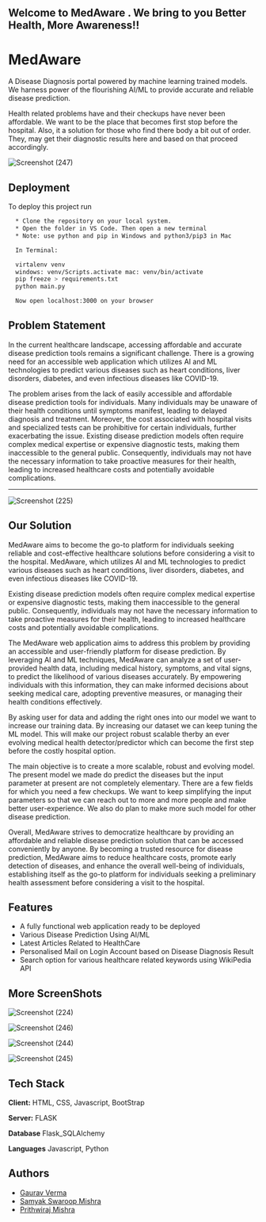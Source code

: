 
## Welcome to MedAware . We bring to you Better Health, More Awareness!!
# MedAware

A Disease Diagnosis portal powered by machine learning trained models. We harness power of the flourishing AI/ML to provide accurate and reliable disease prediction. 

Health related problems have and their checkups have never been affordable. We want to be the place that becomes first stop before the hospital. Also, it a solution for those who find there body a bit out of order. They, may get their diagnostic results here and based on that proceed accordingly.

![Screenshot (247)](https://github.com/Gaurav07076/Datathon/assets/103797867/f6bdde24-6a04-4b0e-9bb0-47eadee42971)
## Deployment

To deploy this project run

```bash
  * Clone the repository on your local system.
  * Open the folder in VS Code. Then open a new terminal
  * Note: use python and pip in Windows and python3/pip3 in Mac

  In Terminal:

  virtalenv venv 
  windows: venv/Scripts.activate mac: venv/bin/activate
  pip freeze > requirements.txt
  python main.py

  Now open localhost:3000 on your browser 
```


## Problem Statement
In the current healthcare landscape, accessing affordable and accurate disease prediction tools remains a significant challenge. There is a growing need for an accessible web application which utilizes AI and ML technologies to predict various diseases such as heart conditions, liver disorders, diabetes, and even infectious diseases like COVID-19. 

The problem arises from the lack of easily accessible and affordable disease prediction tools for individuals. Many individuals may be unaware of their health conditions until symptoms manifest, leading to delayed diagnosis and treatment. Moreover, the cost associated with hospital visits and specialized tests can be prohibitive for certain individuals, further exacerbating the issue. Existing disease prediction models often require complex medical expertise or expensive diagnostic tests, making them inaccessible to the general public. Consequently, individuals may not have the necessary information to take proactive measures for their health, leading to increased healthcare costs and potentially avoidable complications.
***



![Screenshot (225)](https://github.com/Gaurav07076/MedAware/assets/103797867/cc3a4385-fa95-4931-ba90-38ccda9f735a)

## Our Solution
MedAware aims to become the go-to platform for individuals seeking reliable and cost-effective healthcare solutions before considering a visit to the hospital.
MedAware, which utilizes AI and ML technologies to predict various diseases such as heart conditions, liver disorders, diabetes, and even infectious diseases like COVID-19. 

Existing disease prediction models often require complex medical expertise or expensive diagnostic tests, making them inaccessible to the general public. Consequently, individuals may not have the necessary information to take proactive measures for their health, leading to increased healthcare costs and potentially avoidable complications.

The MedAware web application aims to address this problem by providing an accessible and user-friendly platform for disease prediction. By leveraging AI and ML techniques, MedAware can analyze a set of user-provided health data, including medical history, symptoms, and vital signs, to predict the likelihood of various diseases accurately. By empowering individuals with this information, they can make informed decisions about seeking medical care, adopting preventive measures, or managing their health conditions effectively.

By asking user for data and adding the right ones into our model we want to increase our training data. By increasing our dataset we can keep tuning the ML model. This will make our project robust scalable therby an ever evolving medical health detector/predictor which can become the first step before the costly hospital option.

The main objective is to create a more scalable, robust and evolving model. The present model we made do predict the diseases but the input parameter at present are not completely elementary. There are a few fields for which you need a few checkups. We want to keep simplifying the input parameters so that we can reach out to more and more people and make better user-experience. We also do plan to make more such model for other disease prediction.

Overall, MedAware strives to democratize healthcare by providing an affordable and reliable disease prediction solution that can be accessed conveniently by anyone. By becoming a trusted resource for disease prediction, MedAware aims to reduce healthcare costs, promote early detection of diseases, and enhance the overall well-being of individuals, establishing itself as the go-to platform for individuals seeking a preliminary health assessment before considering a visit to the hospital.


## Features

- A fully functional web application ready to be deployed
- Various Disease Prediction Using AI/ML
- Latest Articles Related to HealthCare
- Personalised Mail on Login Account based on Disease Diagnosis Result
- Search option for various healthcare related keywords using WikiPedia API

## More ScreenShots

![Screenshot (224)](https://github.com/Gaurav07076/MedAware/assets/103797867/771d6dfd-b917-46b9-ace6-5f181032bfea)

![Screenshot (246)](https://github.com/Gaurav07076/MedAware/assets/103797867/e6cc2c9e-31a1-4add-ade1-218c85c940bc)

![Screenshot (244)](https://github.com/Gaurav07076/MedAware/assets/103797867/39c7cdba-5722-4d87-8bd1-e21fbab6503a)

![Screenshot (245)](https://github.com/Gaurav07076/MedAware/assets/103797867/24d7584c-7c97-4d8b-9a11-3afe8d05c012)



## Tech Stack

**Client:** HTML, CSS, Javascript, BootStrap 

**Server:** FLASK

**Database** Flask_SQLAlchemy

**Languages** Javascript, Python


## Authors

- [Gaurav Verma](https://github.com/Gaurav07076/)
- [Samyak Swaroop Mishra](https://github.com/samyak269)
- [Prithwiraj Mishra](https://github.com/The-Prithwiraj06)


 
